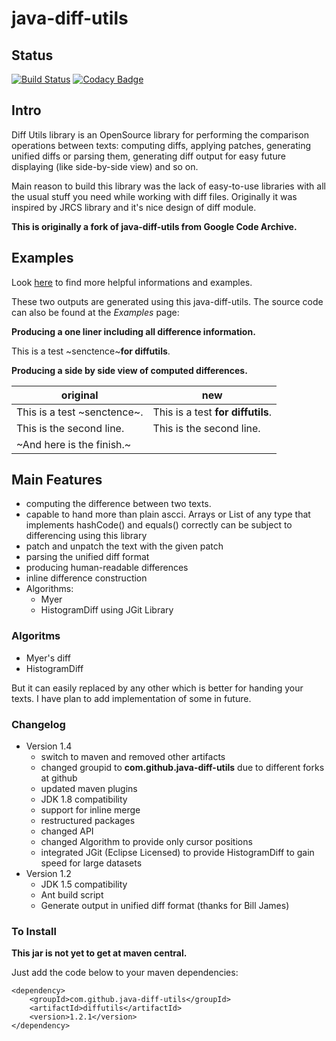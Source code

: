 # java-diff-utils

## Status ##
[![Build Status](https://travis-ci.org/wumpz/java-diff-utils.svg?branch=master)](https://travis-ci.org/wumpz/java-diff-utils)     [![Codacy Badge](https://api.codacy.com/project/badge/Grade/7eba77f10bed4c2a8d08ac8dc8da4a86)](https://www.codacy.com/app/wumpz/java-diff-utils?utm_source=github.com&amp;utm_medium=referral&amp;utm_content=wumpz/java-diff-utils&amp;utm_campaign=Badge_Grade)

## Intro ##
Diff Utils library is an OpenSource library for performing the comparison operations between texts: computing diffs, applying patches, generating unified diffs or parsing them, generating diff output for easy future displaying (like side-by-side view) and so on.

Main reason to build this library was the lack of easy-to-use libraries with all the usual stuff you need while working with diff files. Originally it was inspired by JRCS library and it's nice design of diff module.

**This is originally a fork of java-diff-utils from Google Code Archive.**

## Examples ##

Look [here](https://github.com/wumpz/java-diff-utils/wiki) to find more helpful informations and examples. 

These two outputs are generated using this java-diff-utils. The source code can also be found at the *Examples* page:

**Producing a one liner including all difference information.**

This is a test ~senctence~**for diffutils**.


**Producing a side by side view of computed differences.**

|original|new|
|--------|---|
|This is a test ~senctence~.|This is a test **for diffutils**.|
|This is the second line.|This is the second line.|
|~And here is the finish.~||


## Main Features ##

  * computing the difference between two texts.
  * capable to hand more than plain ascci. Arrays or List of any type that implements hashCode() and equals() correctly can be subject to differencing using this library
  * patch and unpatch the text with the given patch
  * parsing the unified diff format
  * producing human-readable differences
  * inline difference construction
  * Algorithms:
    * Myer
    * HistogramDiff using JGit Library

### Algoritms ###

* Myer's diff
* HistogramDiff 

But it can easily replaced by any other which is better for handing your texts. I have plan to add implementation of some in future.

### Changelog ###
  * Version 1.4
    * switch to maven and removed other artifacts
    * changed groupid to **com.github.java-diff-utils** due to different forks at github
    * updated maven plugins
    * JDK 1.8 compatibility
    * support for inline merge 
    * restructured packages
    * changed API 
    * changed Algorithm to provide only cursor positions
    * integrated JGit (Eclipse Licensed) to provide HistogramDiff to gain speed for large datasets
  * Version 1.2
    * JDK 1.5 compatibility
    * Ant build script
    * Generate output in unified diff format (thanks for Bill James)

### To Install ###

**This jar is not yet to get at maven central.**

Just add the code below to your maven dependencies:
```
<dependency>
    <groupId>com.github.java-diff-utils</groupId>
    <artifactId>diffutils</artifactId>
    <version>1.2.1</version>
</dependency>
```
